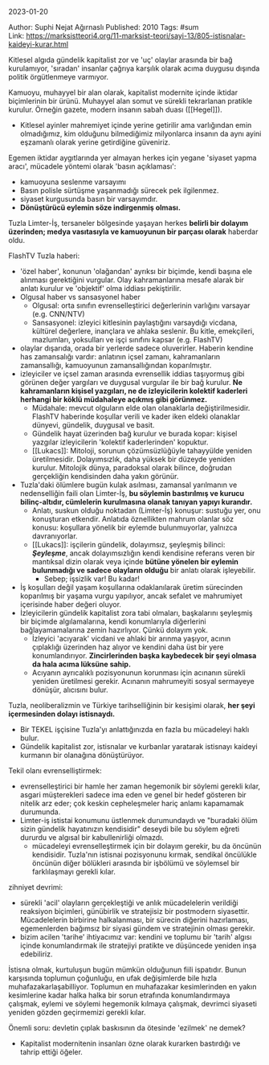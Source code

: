 2023-01-20

Author: Suphi Nejat Ağırnaslı
Published: 2010
Tags: #sum   
Link: https://marksistteori4.org/11-marksist-teori/sayi-13/805-istisnalar-kaideyi-kurar.html

Kitlesel algıda gündelik kapitalist zor ve 'uç' olaylar arasında bir bağ kurulamıyor, 'sıradan' insanlar çağrıya karşılık olarak acıma duygusu dışında politik örgütlenmeye varmıyor.

Kamuoyu, muhayyel bir alan olarak, kapitalist modernite içinde iktidar biçimlerinin bir ürünü. Muhayyel alan somut ve sürekli tekrarlanan pratikle kurulur. Örneğin gazete, modern insanın sabah duası ([[Hegel]]). 
- Kitlesel ayinler mahremiyet içinde yerine getirilir ama varlığından emin olmadığımız, kim olduğunu bilmediğimiz milyonlarca insanın da aynı ayini eşzamanlı olarak yerine getirdiğine güveniriz.

Egemen iktidar aygıtlarında yer almayan herkes için yegane 'siyaset yapma aracı', mücadele yöntemi olarak 'basın açıklaması':
* kamuoyuna seslenme varsayımı
* Basın polisle sürtüşme yaşanmadığı sürecek pek ilgilenmez.
* siyaset kurgusunda basın bir varsayımdır.
* **Dönüştürücü eylemin söze indirgenmiş olması.**

Tuzla Limter-İş, tersaneler bölgesinde yaşayan herkes **belirli bir dolayım üzerinden; medya vasıtasıyla ve kamuoyunun bir parçası olarak** haberdar oldu.

FlashTV Tuzla haberi:
- 'özel haber', konunun 'olağandan' ayrıksı bir biçimde, kendi başına ele alınması gerektiğini vurgular. Olay kahramanlarına mesafe alarak bir anlatı kurulur ve 'objektif' olma iddiası pekiştirilir.
- Olgusal haber vs sansasyonel haber
	- Olgusal: orta sınıfın evrenselleştirici değerlerinin varlığını varsayar (e.g. CNN/NTV)
	- Sansasyonel: izleyici kitlesinin paylaştığını varsaydığı vicdana, kültürel değerlere, inançlara ve ahlaka seslenir. Bu kitle, emekçileri, mazlumları, yoksulları ve işçi sınıfını kapsar (e.g. FlashTV)
- olaylar dışarıda, orada bir yerlerde sadece oluverirler. Haberin kendine has zamansalığı vardır: anlatının içsel zamanı, kahramanların zamansallığı, kamuoyunun zamansallığından koparılmıştır.
- izleyiciler ve içsel zaman arasında evrensellik iddias taşıyormuş gibi görünen değer yargıları ve duygusal vurgular ile bir bağ kurulur. **Ne kahramanların kişisel yazgıları, ne de izleyicilerin kolektif kaderleri herhangi bir köklü müdahaleye açıkmış gibi görünmez.**
	- Müdahale: mevcut olguların elde olan olanaklarla değiştirilmesidir. FlashTV haberinde koşullar verili ve kader iken eldeki olanaklar dünyevi, gündelik, duygusal ve basit.
	- Gündelik hayat üzerinden bağ kurulur ve burada kopar: kişisel yazgılar izleyicilerin 'kolektif kaderlerinden' kopuktur.
	- [[Lukacs]]: Mitoloji, sorunun çözümsüzlüğüyle tahayyülde yeniden üretilmesidir. Dolayımsızlık, daha yüksek bir düzeyde yeniden kurulur. Mitolojik dünya, paradoksal olarak bilince, doğrudan gerçekliğin kendisinden daha yakın görünür.
- Tuzla'daki ölümlere bugün kulak asılması, zamansal yarılmanın ve nedenselliğin faili olan Limter-İş, **bu söylemin bastırılmış ve kurucu bilinç-altıdır, cümlelerin kurulmasına olanak tanıyan yapıyı kurandır.**
	- Anlatı, suskun olduğu noktadan (Limter-İş) konuşur: sustuğu yer, onu konuşturan etkendir. Anlatıda öznellikten mahrum olanlar söz konusu: koşullara yönelik bir eylemde bulunmuyorlar, yalnızca davranıyorlar.
	- [[Lukacs]]: işçilerin gündelik, dolayımsız, şeyleşmiş bilinci: ***Şeyleşme***, ancak dolayımsızlığın kendi kendisine referans veren bir mantıksal dizin olarak veya içinde **bütüne yönelen bir eylemin bulunmadığı ve sadece olayların olduğu** bir anlatı olarak işleyebilir.
		- Sebep; işsizlik var! Bu kadar!
- İş koşulları değil yaşam koşullarına odaklanılarak üretim sürecinden koparılmış bir yaşama vurgu yapılıyor, ancak sefalet ve mahrumiyet içerisinde haber değeri oluyor.
- İzleyicilerin gündelik kapitalist zora tabi olmaları, başkalarını şeyleşmiş bir biçimde algılamalarına, kendi konumlarıyla diğerlerini bağlayamamalarına zemin hazırlıyor. Çünkü dolayım yok.
	- İzleyici 'acıyarak' vicdani ve ahlaki bir arınma yaşıyor, acının çıplaklığı üzerinden haz alıyor ve kendini daha üst bir yere konumlandırıyor. **Zincirlerinden başka kaybedecek bir şeyi olmasa da hala acıma lüksüne sahip.**
	- Acıyanın ayrıcalıklı pozisyonunun korunması için acınanın sürekli yeniden üretilmesi gerekir. Acınanın mahrumeyiti sosyal sermayeye dönüşür, alıcısını bulur.

Tuzla, neoliberalizmin ve Türkiye tarihselliğinin bir kesişimi olarak, **her şeyi içermesinden dolayı istisnaydı.**
- Bir TEKEL işçisine Tuzla'yı anlattığınızda en fazla bu mücadeleyi haklı bulur.
- Gündelik kapitalist zor, istisnalar ve kurbanlar yaratarak istisnayı kaideyi kurmanın bir olanağına dönüştürüyor.

Tekil olanı evrenselliştirmek:
- evrenselleştirici bir hamle her zaman hegemonik bir söylemi gerekli kılar, asgari müşterekleri sadece ima eden ve genel bir hedef gösteren bir nitelik arz eder; çok keskin cepheleşmeler hariç anlamı kapamamak durumunda.
- Limter-iş ististai konumunu üstlenmek durumundaydı ve "buradaki ölüm sizin gündelik hayatınızın kendisidir" deseydi bile bu söylem eğreti dururdu ve algısal bir kabullenirliği olmazdı.
	- mücadeleyi evrenselleştirmek için bir dolayım gerekir, bu da öncünün kendisidir. Tuzla'nın istisnai pozisyonunu kırmak, sendikal öncülükle öncünün diğer bölükleri arasında bir işbölümü ve söylemsel bir farklılaşmayı gerekli kılar.

zihniyet devrimi:
- sürekli 'acil' olayların gerçekleştiği ve anlık mücadelelerin verildiği reaksiyon biçimleri, günübirlik ve stratejisiz bir postmodern siyasettir. Mücadelelerin birbirine halkalanması, bir sürecin diğerini hazırlaması, egemenlerden bağımsız bir siyasi gündem ve stratejinin olması gerekir.
- bizim acilen 'tarihe' ihtiyacımız var: kendini ve toplumu bir 'tarih' algısı içinde konumlandırmak ile stratejiyi pratikte ve düşüncede yeniden inşa edebiliriz.

İstisna olmak, kurtuluşun bugün mümkün olduğunun fiili ispatıdır. Bunun karşısında toplumun çoğunluğu, en ufak değişimlerde bile hızla muhafazakarlaşabilliyor. Toplumun en muhafazakar kesimlerinden en yakın kesimlerine kadar halka halka bir sorun etrafında konumlandırmaya çalışmak, eylemi ve söylemi hegemonik kılmaya çalışmak, devrimci siyaseti yeniden gözden geçirmemizi gerekli kılar.

Önemli soru: devletin çıplak baskısının da ötesinde 'ezilmek' ne demek?
- Kapitalist modernitenin insanları özne olarak kurarken bastırdığı ve tahrip ettiği öğeler.